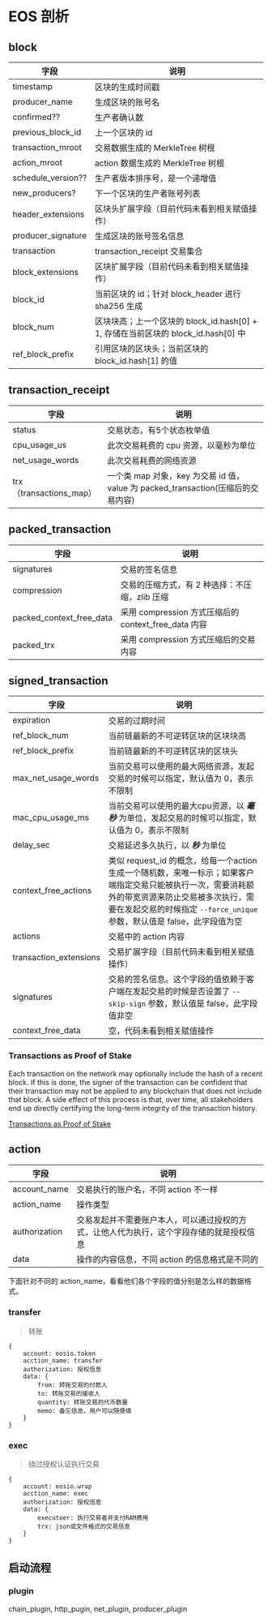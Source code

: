 # EOS 剖析

## block
|字段|说明|
|---|---|
|timestamp|区块的生成时间戳|
|producer_name|生成区块的账号名|
|confirmed??|生产者确认数|
|previous\_block_id|上一个区块的 id|
|transaction_mroot|交易数据生成的 MerkleTree 树根|
|action_mroot|action 数据生成的 MerkleTree 树根|
|schedule_version??|生产者版本排序号，是一个递增值|
|new_producers?|下一个区块的生产者账号列表|
|header_extensions|区块头扩展字段（目前代码未看到相关赋值操作）|
|producer_signature|生成区块的账号签名信息|
|transaction|transaction_receipt 交易集合|
|block_extensions|区块扩展字段（目前代码未看到相关赋值操作）|
|block_id|当前区块的 id；针对 block_header 进行 sha256 生成|
|block_num|区块块高；上一个区块的 block_id.hash[0] + 1, 存储在当前区块的 block\_id.hash[0] 中|
|ref\_block_prefix|引用区块的区块头；当前区块的 block_id.hash[1] 的值|

## transaction_receipt
|字段|说明|
|---|---|
|status|交易状态，有5个状态枚举值|
|cpu\_usage_us|此次交易耗费的 cpu 资源，以毫秒为单位|
|net\_usage_words|此次交易耗费的网络资源|
|trx（transactions_map）|一个类 map 对象，key 为交易 id 值，value 为 packed_transaction(压缩后的交易内容)|

## packed_transaction
|字段|说明|
|---|---|
|signatures|交易的签名信息|
|compression|交易的压缩方式，有 2 种选择：不压缩，zlib 压缩|
|packed\_context\_free_data|采用 compression 方式压缩后的 context\_free_data 内容|
|packed_trx|采用 compression 方式压缩后的交易内容|

## signed_transaction
|字段|说明|
|---|---|
|expiration|交易的过期时间|
|ref\_block_num|当前链最新的不可逆转区块的区块块高|
|ref\_block_prefix|当前链最新的不可逆转区块的区块头|
|max\_net\_usage_words|当前交易可以使用的最大网络资源，发起交易的时候可以指定，默认值为 0，表示不限制|
|mac\_cpu\_usage_ms|当前交易可以使用的最大cpu资源，以 ***毫秒*** 为单位，发起交易的时候可以指定，默认值为 0，表示不限制|
|delay_sec|交易延迟多久执行，以 ***秒*** 为单位|
|context\_free_actions|类似 request_id 的概念，给每一个action生成一个随机数，来唯一标示；如果客户端指定交易只能被执行一次，需要消耗额外的带宽资源来防止交易被多次执行，需要在发起交易的时候指定 `--force_unique` 参数，默认值是 false，此字段值为空|
|actions|交易中的 action 内容|
|transaction_extensions|交易扩展字段（目前代码未看到相关赋值操作）|
|signatures|交易的签名信息。这个字段的值依赖于客户端在发起交易的时候是否设置了 `--skip-sign` 参数，默认值是 false，此字段值非空|
|context\_free_data|空，代码未看到相关赋值操作|

### Transactions as Proof of Stake
Each transaction on the network may optionally include the hash of a recent block. If this is done, the signer of the transaction can be confident that their transaction may not be applied to any blockchain that does not include that block. A side effect of this process is that, over time, all stakeholders end up directly certifying the long-term integrity of the transaction history.

[Transactions as Proof of Stake](https://bitshares.org/technology/delegated-proof-of-stake-consensus)

## action
|字段|说明|
|---|---|
|account_name|交易执行的账户名，不同 action 不一样|
|action_name|操作类型|
|authorization|交易发起并不需要账户本人，可以通过授权的方式，让他人代为执行，这个字段存储的就是授权信息|
|data|操作的内容信息，不同 action 的信息格式是不同的|

下面针对不同的 action_name，看看他们各个字段的值分别是怎么样的数据格式。

### transfer
> 转账

```
{
    account: eosio.token
    acction_name: transfer
    authorization: 授权信息
    data: {
        from: 转账交易的付款人
        to: 转账交易的接收人
        quantity: 转账交易的代币数量
        memo: 备忘信息，用户可以随便填
    }
}
```

### exec
> 绕过授权认证执行交易

```
{
    account: eosio.wrap
    acction_name: exec
    authorization: 授权信息
    data: {
        executoer: 执行交易者并支付RAM费用
        trx: json或文件格式的交易信息
    }
}
```

## 启动流程
### plugin
chain_plugin, http_pugin, net_plugin, producer_plugin
